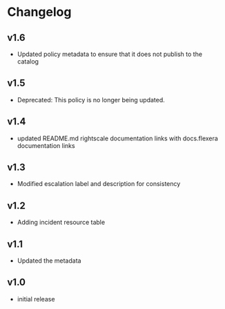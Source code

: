 # Changelog

## v1.6

- Updated policy metadata to ensure that it does not publish to the catalog

## v1.5

- Deprecated: This policy is no longer being updated.

## v1.4

- updated README.md rightscale documentation links with docs.flexera documentation links

## v1.3

- Modified escalation label and description for consistency

## v1.2

- Adding incident resource table

## v1.1

- Updated the metadata

## v1.0

- initial release

